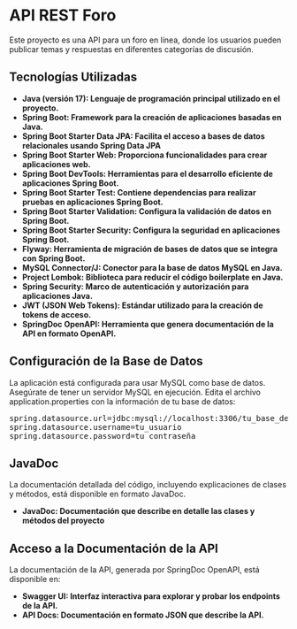 # API REST Foro
Este proyecto es una API para un foro en línea, donde los usuarios pueden publicar temas y respuestas en diferentes categorías de discusión.

## Tecnologías Utilizadas
- **Java (versión 17): Lenguaje de programación principal utilizado en el proyecto.**
- **Spring Boot: Framework para la creación de aplicaciones basadas en Java.**
- **Spring Boot Starter Data JPA: Facilita el acceso a bases de datos relacionales usando Spring Data JPA**
- **Spring Boot Starter Web: Proporciona funcionalidades para crear aplicaciones web.**
- **Spring Boot DevTools: Herramientas para el desarrollo eficiente de aplicaciones Spring Boot.**
- **Spring Boot Starter Test: Contiene dependencias para realizar pruebas en aplicaciones Spring Boot.**
- **Spring Boot Starter Validation: Configura la validación de datos en Spring Boot.**
- **Spring Boot Starter Security: Configura la seguridad en aplicaciones Spring Boot.**
- **Flyway: Herramienta de migración de bases de datos que se integra con Spring Boot.**
- **MySQL Connector/J: Conector para la base de datos MySQL en Java.**
- **Project Lombok: Biblioteca para reducir el código boilerplate en Java.**
- **Spring Security: Marco de autenticación y autorización para aplicaciones Java.**
- **JWT (JSON Web Tokens): Estándar utilizado para la creación de tokens de acceso.**
- **SpringDoc OpenAPI: Herramienta que genera documentación de la API en formato OpenAPI.**

## Configuración de la Base de Datos
La aplicación está configurada para usar MySQL como base de datos. Asegúrate de tener un servidor MySQL en ejecución. Edita el archivo application.properties con la información de tu base de datos: 
<pre>spring.datasource.url=jdbc:mysql://localhost:3306/tu_base_de_datos
spring.datasource.username=tu_usuario
spring.datasource.password=tu_contraseña</pre>

## JavaDoc
La documentación detallada del código, incluyendo explicaciones de clases y métodos, está disponible en formato JavaDoc.

- **JavaDoc: Documentación que describe en detalle las clases y métodos del proyecto**

## Acceso a la Documentación de la API
La documentación de la API, generada por SpringDoc OpenAPI, está disponible en:

- **Swagger UI: Interfaz interactiva para explorar y probar los endpoints de la API.**
- **API Docs: Documentación en formato JSON que describe la API.**
  
